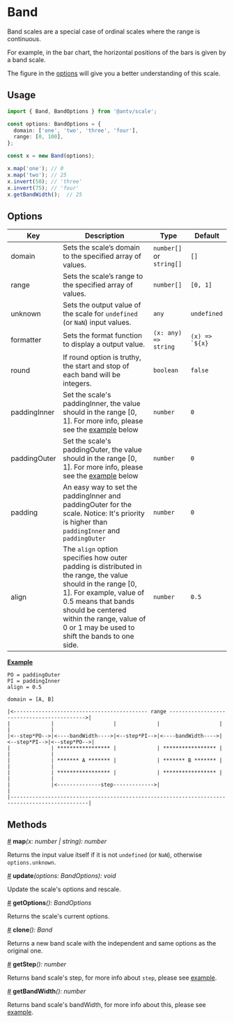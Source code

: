 # Band

Band scales are a special case of ordinal scales where the range is continuous.

For example, in the bar chart, the horizontal positions of the bars is given by a band scale.

The figure in the [options](#options) will give you a better understanding of this scale.

## Usage

```ts
import { Band, BandOptions } from '@antv/scale';

const options: BandOptions = {
  domain: ['one', 'two', 'three', 'four'],
  range: [0, 100],
};

const x = new Band(options);

x.map('one'); // 0
x.map('two'); // 25
x.invert(50); // 'three'
x.invert(75); // 'four'
x.getBandWidth();  // 25
```

## Options

| Key | Description | Type | Default|  
| ----| ----------- | -----| -------|
| domain | Sets the scale’s domain to the specified array of values. | `number[]` or `string[]` | `[]` |
| range | Sets the scale’s range to the specified array of values. | `number[]` | `[0, 1]` |
| unknown | Sets the output value of the scale for `undefined` (or `NaN`) input values. | `any` | `undefined` |
| formatter | Sets the format function to display a output value. | `(x: any) => string` | ```(x) => `${x}```|
| round | If round option is truthy, the start and stop of each band will be integers. | `boolean` | `false` |
| paddingInner | Set the scale's paddingInner, the value should in the range [0, 1]. For more info, please see the [example](#example) below | `number` | `0` |
| paddingOuter | Set the scale's paddingOuter, the value should in the range [0, 1]. For more info, please see the [example](#example) below | `number` | `0` |
| padding | An easy way to set the paddingInner and paddingOuter for the scale. Notice: It's priority is higher than `paddingInner` and `paddingOuter` | `number` | `0` |
| align | The `align` option specifies how outer padding is distributed in the range, the value should in the range [0, 1]. For example, value of 0.5 means that bands should be centered within the range, value of 0 or 1 may be used to shift the bands to one side. | `number` | `0.5` |

<a name="band_map" href="#example">**Example**</a>

```plain
PO = paddingOuter
PI = paddingInner
align = 0.5

domain = [A, B]

|<------------------------------------------- range ------------------------------------------->|
|             |                   |             |                   |             |             |
|<--step*PO-->|<----bandWidth---->|<--step*PI-->|<----bandWidth---->|<--step*PI-->|<--step*PO-->|
|             | ***************** |             | ***************** |             |             |
|             | ******* A ******* |             | ******* B ******* |             |             |
|             | ***************** |             | ***************** |             |             |
|             |<--------------step------------->|                                               |
|-----------------------------------------------------------------------------------------------|
```

## Methods

<a name="band_map" href="#band_map">#</a> **map**<i>(x: number | string): number</i>

Returns the input value itself if it is not `undefined` (or `NaN`), otherwise `options.unknown`.

<a name="band_update" href="#band_update">#</a> **update**<i>(options: BandOptions): void</i>

Update the scale's options and rescale.

<a name="band_getOptions" href="#band_getOptions">#</a> **getOptions**<i>(): BandOptions</i>

Returns the scale's current options.

<a name="band_clone" href="#band_clone">#</a> **clone**<i>(): Band</i>

Returns a new band scale with the independent and same options as the original one.

<a name="band_step" href="#band_clone">#</a> **getStep**<i>(): number</i>

Returns band scale's step, for more info about `step`, please see [example](#example).

<a name="band_get_band_width" href="#band_get_band_width">#</a> **getBandWidth**<i>(): number</i>

Returns band scale's bandWidth, for more info about this, please see [example](#example).





